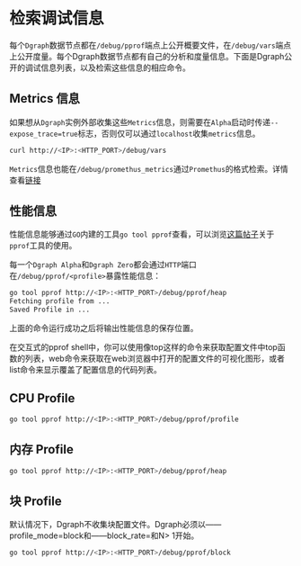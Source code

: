 # 检索调试信息

每个`Dgraph`数据节点都在`/debug/pprof`端点上公开概要文件，在`/debug/vars`端点上公开度量。每个Dgraph数据节点都有自己的分析和度量信息。下面是Dgraph公开的调试信息列表，以及检索这些信息的相应命令。

## Metrics 信息

如果想从`Dgraph`实例外部收集这些`Metrics`信息，则需要在`Alpha`启动时传递`--expose_trace=true`标志，否则仅可以通过`localhost`收集`metrics`信息。

``` bash
curl http://<IP>:<HTTP_PORT>/debug/vars
```

`Metrics`信息也能在`/debug/promethus_metrics`通过`Promethus`的格式检索。详情查看[链接](https://dgraph.io/docs/deploy/metrics/)

## 性能信息

性能信息能够通过`GO`内建的工具`go tool pprof`查看，可以浏览[这篇帖子](https://blog.golang.org/profiling-go-programs)关于`pprof`工具的使用。

每一个`Dgraph Alpha`和`Dgraph Zero`都会通过`HTTP`端口在`/debug/pprof/<profile>`暴露性能信息：

``` bash
go tool pprof http://<IP>:<HTTP_PORT>/debug/pprof/heap
Fetching profile from ...
Saved Profile in ...
```

上面的命令运行成功之后将输出性能信息的保存位置。

在交互式的pprof shell中，你可以使用像top这样的命令来获取配置文件中top函数的列表，web命令来获取在web浏览器中打开的配置文件的可视化图形，或者list命令来显示覆盖了配置信息的代码列表。

## CPU Profile

``` bash
go tool pprof http://<IP>:<HTTP_PORT>/debug/pprof/profile
```

## 内存 Profile

``` bash
go tool pprof http://<IP>:<HTTP_PORT>/debug/pprof/heap
```

## 块 Profile

默认情况下，Dgraph不收集块配置文件。Dgraph必须以——profile_mode=block和——block_rate=<n>和N> 1开始。</n>

``` bash
go tool pprof http://<IP>:<HTTP_PORT>/debug/pprof/block
```

